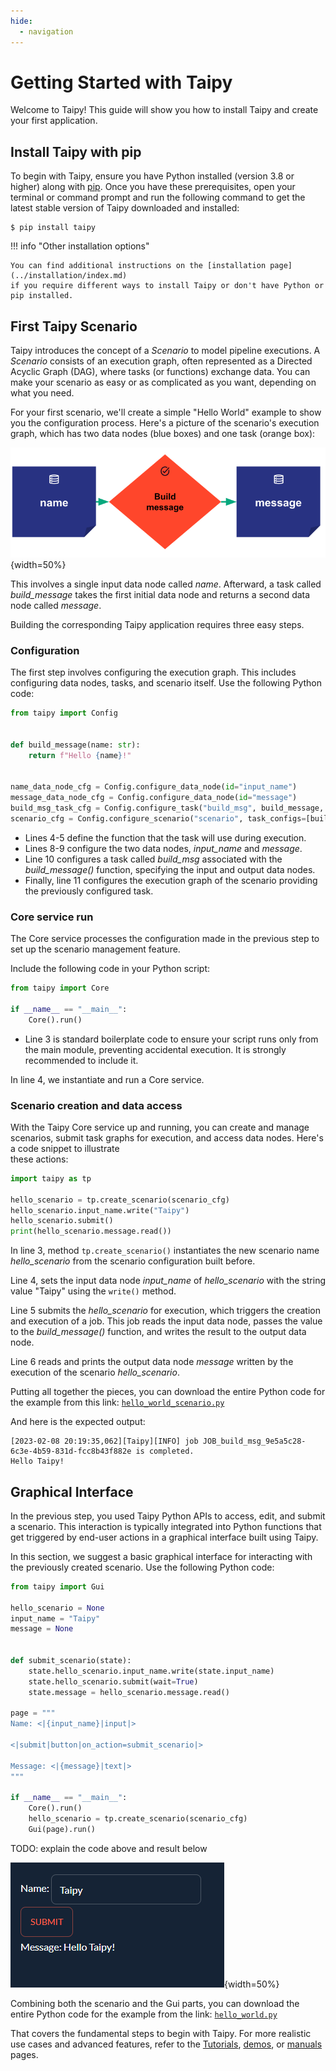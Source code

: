 ```yaml
---
hide:
  - navigation
---
```


# Getting Started with Taipy

Welcome to Taipy! This guide will show you how to install Taipy and create your first application.

## Install Taipy with pip

To begin with Taipy, ensure you have Python installed (version 3.8 or higher) along with
[pip](https://pip.pypa.io). Once you have these prerequisites, open your terminal or command 
prompt and run the following command to get the latest stable version of Taipy downloaded and 
installed:

``` console
$ pip install taipy
```

!!! info "Other installation options"
    
    You can find additional instructions on the [installation page](../installation/index.md) 
    if you require different ways to install Taipy or don't have Python or pip installed.


## First Taipy Scenario 
Taipy introduces the concept of a *Scenario* to model pipeline executions. A *Scenario* consists 
of an execution graph, often represented as a Directed Acyclic Graph (DAG), where tasks (or 
functions) exchange data. You can make your scenario as easy or as complicated as you want, 
depending on what you need.

For your first scenario, we'll create a simple "Hello World" example to show you the 
configuration process. Here's a picture of the scenario's execution graph, which has two data 
nodes (blue boxes) and one task (orange box):

![hello world example](hello_world.svg){width=50%}

This involves a single input data node called *name*. Afterward, a task called *build_message* 
takes the first initial data node and returns a second data node called *message*.

Building the corresponding Taipy application requires three easy steps.

### Configuration

The first step involves configuring the execution graph. This includes 
configuring data nodes, tasks, and scenario itself. 
Use the following Python code:

```python linenums="1"
from taipy import Config


def build_message(name: str):
    return f"Hello {name}!"


name_data_node_cfg = Config.configure_data_node(id="input_name")
message_data_node_cfg = Config.configure_data_node(id="message")
build_msg_task_cfg = Config.configure_task("build_msg", build_message, name_data_node_cfg, message_data_node_cfg)
scenario_cfg = Config.configure_scenario("scenario", task_configs=[build_msg_task_cfg])
```

- Lines 4-5 define the function that the task will use during execution.
- Lines 8-9 configure the two data nodes, *input_name* and *message*.
- Line 10 configures a task called *build_msg* associated with the *build_message()*
  function, specifying the input and output data nodes.
- Finally, line 11 configures the execution graph of the scenario providing 
  the previously configured task.

### Core service run

The Core service processes the configuration made in the previous step to set up the scenario 
management feature.

Include the following code in your Python script:

```python linenums="1"
from taipy import Core

if __name__ == "__main__":
    Core().run()
```
- Line 3 is standard boilerplate code to ensure your script runs only from the main module, 
preventing accidental execution. It is strongly recommended to include it.

In line 4, we instantiate and run a Core service.

### Scenario creation and data access

With the Taipy Core service up and running, you can create and manage scenarios, submit 
task graphs for execution, and access data nodes. Here's a code snippet to illustrate  
these actions:
```python linenums="1"
import taipy as tp

hello_scenario = tp.create_scenario(scenario_cfg)
hello_scenario.input_name.write("Taipy")
hello_scenario.submit()
print(hello_scenario.message.read())
```

In line 3, method `tp.create_scenario()` instantiates the new scenario name *hello_scenario* 
from the scenario configuration built before.

Line 4, sets the input data node *input_name* of *hello_scenario* with the string value "Taipy" 
using the `write()` method.

Line 5 submits the *hello_scenario* for execution, which triggers the creation and execution of 
a job. This job reads the input data node, passes the value to the *build_message()* function, 
and writes the result to the output data node.

Line 6 reads and prints the output data node *message* written by the execution of the scenario 
*hello_scenario*.

Putting all together the pieces, you can download the entire Python code for the example
from this link: <a href="./hello_world_scenario.py" download>`hello_world_scenario.py`</a>

And here is the expected output:
``` console
[2023-02-08 20:19:35,062][Taipy][INFO] job JOB_build_msg_9e5a5c28-6c3e-4b59-831d-fcc8b43f882e is completed.
Hello Taipy!
```

## Graphical Interface

In the previous step, you used Taipy Python APIs to access, edit, and submit a scenario.
This interaction is typically integrated into Python functions that get triggered by end-user 
actions in a graphical interface built using Taipy. 

In this section, we suggest a basic graphical interface for interacting with the previously created 
scenario. Use the following Python code:
``` python
from taipy import Gui

hello_scenario = None
input_name = "Taipy"
message = None


def submit_scenario(state):
    state.hello_scenario.input_name.write(state.input_name)
    state.hello_scenario.submit(wait=True)
    state.message = hello_scenario.message.read()

page = """
Name: <|{input_name}|input|>

<|submit|button|on_action=submit_scenario|>

Message: <|{message}|text|>
"""

if __name__ == "__main__":
    Core().run()
    hello_scenario = tp.create_scenario(scenario_cfg)
    Gui(page).run()
```

TODO: explain the code above and result below

![result](result.png){width=50%}

Combining both the scenario and the Gui parts, you can download the entire Python code for the 
example from the link:
<a href="./hello_world.py" download>`hello_world.py`</a>

That covers the fundamental steps to begin with Taipy. For more realistic 
use cases and advanced features, refer to the 
[Tutorials](../tutorials/index.md), [demos](../demos/index.md), or 
[manuals](../manuals/index.md) pages.
